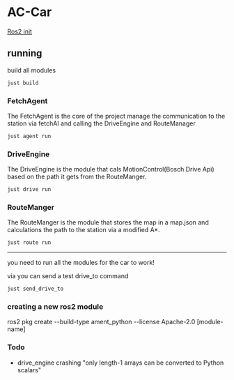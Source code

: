 # AC-Car

[Ros2 init](https://github.com/Diplomarbeit-PGHFP-2024-2025/.github/blob/main/profile/Ros2.md)

## running

build all modules

```bash
just build
```

### FetchAgent

The FetchAgent is the core of the project manage the communication to the station via fetchAI and calling the
DriveEngine and RouteManager

```bash
just agent run
```

### DriveEngine

The DriveEngine is the module that cals MotionControl(Bosch Drive Api) based on the path it gets from the RouteManger.

```bash
just drive run
```

### RouteManger

The RouteManger is the module that stores the map in a map.json and calculations the path to the station via a modified
A*.

```bash
just route run
```

---

you need to run all the modules for the car to work!

via you can send a test drive_to command

```bash
just send_drive_to
```

### creating a new ros2 module

ros2 pkg create --build-type ament_python --license Apache-2.0 [module-name]

### Todo

* drive_engine crashing "only length-1 arrays can be converted to Python scalars"
